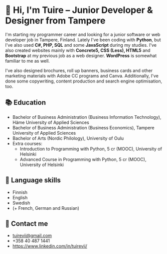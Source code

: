 # :wave: Hi, I'm Tuire – Junior Developer & Designer from Tampere
I'm starting my programmer career and looking for a junior software or web developer job in Tampere, Finland. Lately I've been coding with **Python**, but I've also used **C#, PHP, SQL** and some **JavaScript** during my studies. I've also created websites mainly with **Concrete5, CSS (Less), HTML5** and **Bootstrap** at my previous job as a web designer. **WordPress** is somewhat familiar to me as well.

I've also designed brochures, roll up banners, business cards and other marketing materials with Adobe CC programs and Canva. Additionally, I've done some copywriting, content production and search engine optimisation, too. 

## :books: Education
* Bachelor of Business Administration (Business Information Technology), Häme University of Applied Sciences
* Bachelor of Business Administration (Business Economics), Tampere University of Applied Sciences
* Bachelor of Arts (Nordic Philology), University of Oulu
* Extra courses:
  * Introduction to Programming with Python, 5 cr (MOOC), University of Helsinki
  * Advanced Course in Programming with Python, 5 cr (MOOC), University of Helsinki

## :speech_balloon: Language skills
* Finnish 
* English
* Swedish
* (+ French, German and Russian)

## :email: Contact me
* tuirevii@gmail.com
* +358 40 487 1441
* https://www.linkedin.com/in/tuirevii/
